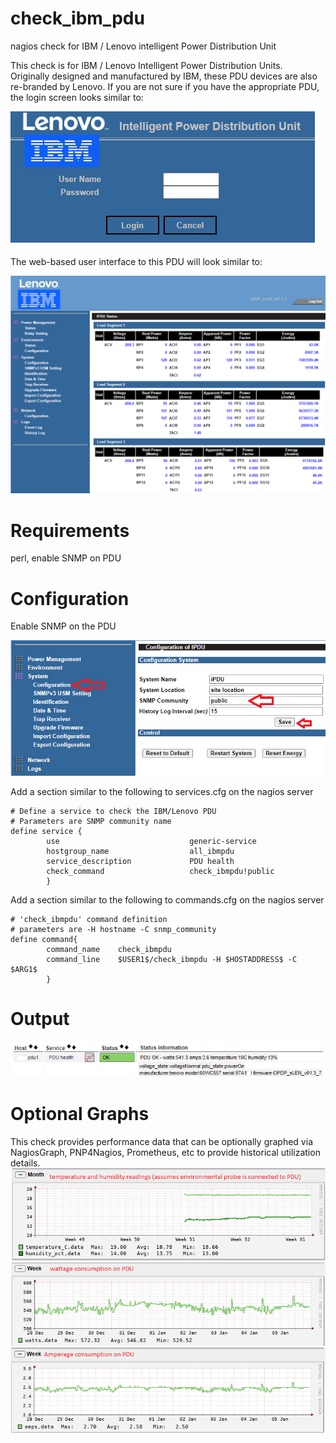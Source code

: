# check_ibm_pdu
nagios check for IBM / Lenovo intelligent Power Distribution Unit

This check is for IBM / Lenovo Intelligent Power Distribution Units.  
Originally designed and manufactured by IBM, these PDU devices are also re-branded by Lenovo.
If you are not sure if you have the appropriate PDU, the login screen looks similar to:

<img src=images/login.png>

The web-based user interface to this PDU will look similar to:

<img src=images/webgui.png>

# Requirements
perl, enable SNMP on PDU


# Configuration
Enable SNMP on the PDU

<img src=images/snmp.png>

Add a section similar to the following to services.cfg on the nagios server
```
# Define a service to check the IBM/Lenovo PDU
# Parameters are SNMP community name
define service {
        use                             generic-service
        hostgroup_name                  all_ibmpdu
        service_description             PDU health
        check_command                   check_ibmpdu!public
        }
```


Add a section similar to the following to commands.cfg on the nagios server
```
# 'check_ibmpdu' command definition
# parameters are -H hostname -C snmp_community
define command{
        command_name    check_ibmpdu
        command_line    $USER1$/check_ibmpdu -H $HOSTADDRESS$ -C $ARG1$
        }
```



# Output
<img src=images/output.png>

# Optional Graphs

This check provides performance data that can be optionally graphed via NagiosGraph, PNP4Nagios, Prometheus, etc to provide historical utilization details.
<img src=images/temperature.png>
<img src=images/watts.png>
<img src=images/amps.png>
